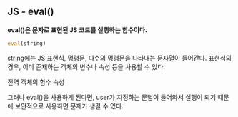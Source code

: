 ## JS - eval()



**eval()은 문자로 표현된 JS 코드를 실행하는 함수이다.** 



```javascript
eval(string)
```



string에는 JS 표현식, 명령문, 다수의 명령문을 나타내는 문자열이 들어간다. 표현식의 경우, 이미 존재하는 객체의 변수나 속성 등을 사용할 수 있다. 



전역 객체의 함수 속성



그러나 eval()을 사용하게 된다면, user가 지정하는 문법이 들어와서 실행이 되기 때문에 보안적으로 사용하면 문제가 생길 수 있다. 

